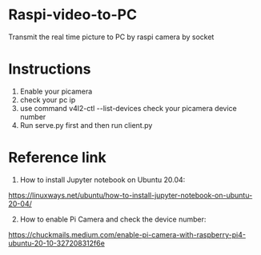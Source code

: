 # Raspi-video-to-PC
Transmit the real time picture to PC by raspi camera by socket

# Instructions
1. Enable your picamera
2. check your pc ip 
3. use command v4l2-ctl --list-devices check your picamera device number
4. Run serve.py first and then run client.py

# Reference link
1. How to install Jupyter notebook on Ubuntu 20.04:

https://linuxways.net/ubuntu/how-to-install-jupyter-notebook-on-ubuntu-20-04/

2. How to enable Pi Camera and check the device number:

https://chuckmails.medium.com/enable-pi-camera-with-raspberry-pi4-ubuntu-20-10-327208312f6e



